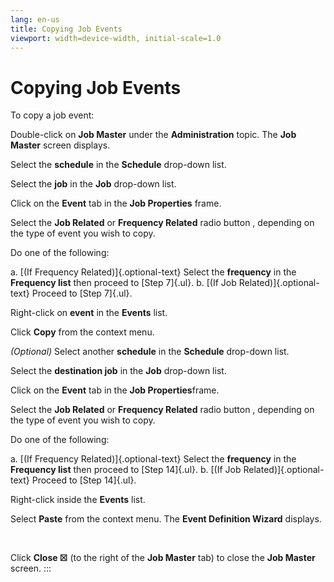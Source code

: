 ```yaml
---
lang: en-us
title: Copying Job Events
viewport: width=device-width, initial-scale=1.0
---
```


#  Copying Job Events

To copy a job event:

Double-click on **Job Master** under the **Administration** topic. The
**Job Master** screen displays.

Select the **schedule** in the **Schedule** drop-down list.

Select the **job** in the **Job** drop-down list.

Click on the **Event** tab in the **Job Properties** frame.

Select the **Job Related** or **Frequency Related** radio button ,
depending on the type of event you wish to copy.

Do one of the following:

a.  [(If Frequency Related)]{.optional-text} Select the **frequency** in     the **Frequency list** then proceed to [Step 7]{.ul}.
b.  [(If Job Related)]{.optional-text} Proceed to [Step 7]{.ul}.

Right-click on **event** in the **Events** list.

Click **Copy** from the context menu.

*(Optional)* Select another **schedule** in the
**Schedule** drop-down list.

Select the **destination job** in the **Job** drop-down list.

Click on the **Event** tab in the **Job Properties**frame.

Select the **Job Related** or **Frequency Related** radio button ,
depending on the type of event you wish to copy.

Do one of the following:

a.  [(If Frequency Related)]{.optional-text} Select the **frequency** in     the **Frequency list** then proceed to [Step 14]{.ul}.
b.  [(If Job Related)]{.optional-text} Proceed to [Step 14]{.ul}.

Right-click inside the **Events** list.

Select **Paste** from the context menu. The **Event Definition Wizard**
displays.

 

Click **Close ☒** (to the right of the **Job Master** tab) to close the
**Job Master** screen.
:::

 

